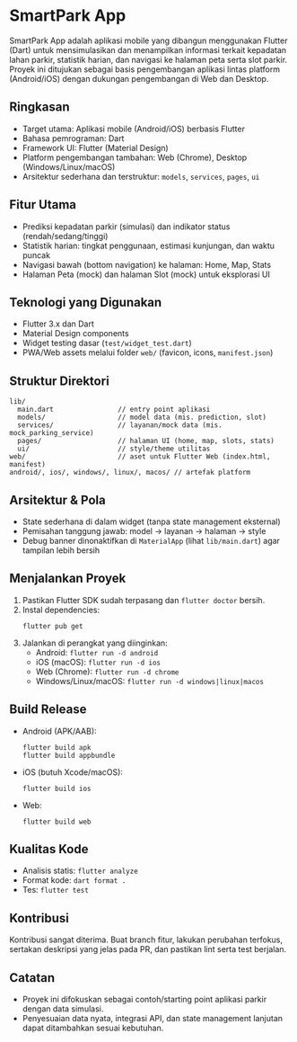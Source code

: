 # SmartPark App

SmartPark App adalah aplikasi mobile yang dibangun menggunakan Flutter (Dart) untuk mensimulasikan dan menampilkan informasi terkait kepadatan lahan parkir, statistik harian, dan navigasi ke halaman peta serta slot parkir. Proyek ini ditujukan sebagai basis pengembangan aplikasi lintas platform (Android/iOS) dengan dukungan pengembangan di Web dan Desktop.

## Ringkasan
- Target utama: Aplikasi mobile (Android/iOS) berbasis Flutter
- Bahasa pemrograman: Dart
- Framework UI: Flutter (Material Design)
- Platform pengembangan tambahan: Web (Chrome), Desktop (Windows/Linux/macOS)
- Arsitektur sederhana dan terstruktur: `models`, `services`, `pages`, `ui`

## Fitur Utama
- Prediksi kepadatan parkir (simulasi) dan indikator status (rendah/sedang/tinggi)
- Statistik harian: tingkat penggunaan, estimasi kunjungan, dan waktu puncak
- Navigasi bawah (bottom navigation) ke halaman: Home, Map, Stats
- Halaman Peta (mock) dan halaman Slot (mock) untuk eksplorasi UI

## Teknologi yang Digunakan
- Flutter 3.x dan Dart
- Material Design components
- Widget testing dasar (`test/widget_test.dart`)
- PWA/Web assets melalui folder `web/` (favicon, icons, `manifest.json`)

## Struktur Direktori
```
lib/
  main.dart                // entry point aplikasi
  models/                  // model data (mis. prediction, slot)
  services/                // layanan/mock data (mis. mock_parking_service)
  pages/                   // halaman UI (home, map, slots, stats)
  ui/                      // style/theme utilitas
web/                       // aset untuk Flutter Web (index.html, manifest)
android/, ios/, windows/, linux/, macos/ // artefak platform
```

## Arsitektur & Pola
- State sederhana di dalam widget (tanpa state management eksternal)
- Pemisahan tanggung jawab: model → layanan → halaman → style
- Debug banner dinonaktifkan di `MaterialApp` (lihat `lib/main.dart`) agar tampilan lebih bersih

## Menjalankan Proyek
1. Pastikan Flutter SDK sudah terpasang dan `flutter doctor` bersih.
2. Instal dependencies:
   ```
   flutter pub get
   ```
3. Jalankan di perangkat yang diinginkan:
   - Android: ```flutter run -d android```
   - iOS (macOS): ```flutter run -d ios```
   - Web (Chrome): ```flutter run -d chrome```
   - Windows/Linux/macOS: ```flutter run -d windows|linux|macos```

## Build Release
- Android (APK/AAB):
  ```
  flutter build apk
  flutter build appbundle
  ```
- iOS (butuh Xcode/macOS):
  ```
  flutter build ios
  ```
- Web:
  ```
  flutter build web
  ```

## Kualitas Kode
- Analisis statis: ```flutter analyze```
- Format kode: ```dart format .```
- Tes: ```flutter test```

## Kontribusi
Kontribusi sangat diterima. Buat branch fitur, lakukan perubahan terfokus, sertakan deskripsi yang jelas pada PR, dan pastikan lint serta test berjalan.

## Catatan
- Proyek ini difokuskan sebagai contoh/starting point aplikasi parkir dengan data simulasi.
- Penyesuaian data nyata, integrasi API, dan state management lanjutan dapat ditambahkan sesuai kebutuhan.
